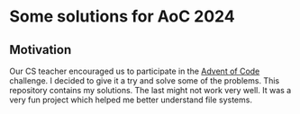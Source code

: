 # Some solutions for AoC 2024

## Motivation

Our CS teacher encouraged us to participate in the [Advent of Code](https://adventofcode.com/) challenge. I decided to give it a try and solve some of the problems. This repository contains my solutions. The last might not work very well.
It was a very fun project which helped me better understand file systems.


